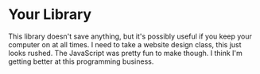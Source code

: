 # Your Library

This library doesn't save anything, but it's possibly useful if you keep your computer on at all times. I need to take a website design class, this just looks rushed. The JavaScript was pretty fun to make though. I think I'm getting better at this programming business.
